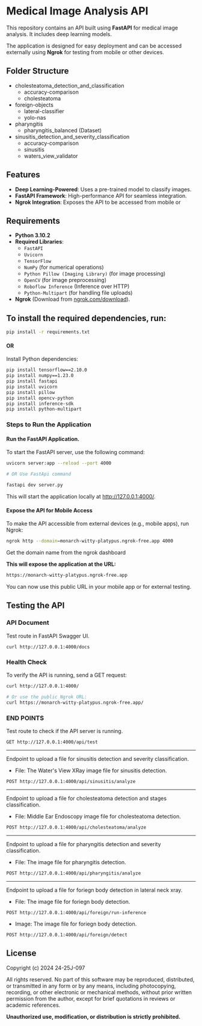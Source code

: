 # Medical Image Analysis API

This repository contains an API built using **FastAPI** for medical image analysis. It includes deep learning models.

The application is designed for easy deployment and can be accessed externally using **Ngrok** for testing from mobile or other devices.

## Folder Structure

- cholesteatoma_detection_and_classification
   - accuracy-comparison
   - cholesteatoma
- foreign-objects
   - lateral-classifier
   - yolo-nas
- pharyngitis
   - pharyngitis_balanced (Dataset)
- sinusitis_detection_and_severity_classification
   - accuracy-comparison
   - sinusitis
   - waters_view_validator

## Features

- **Deep Learning-Powered**: Uses a pre-trained model to classify images.
- **FastAPI Framework**: High-performance API for seamless integration.
- **Ngrok Integration**: Exposes the API to be accessed from mobile or 

 
## Requirements

- **Python 3.10.2**
- **Required Libraries**: 
  - `FastAPI`
  - `Uvicorn`
  - `TensorFlow`
  - `NumPy` (for numerical operations)
  - `Python Pillow (Imaging Library)` (for image processing)
  - `OpenCV` (for image preprocessing)
  - `Roboflow Inference` (Inference over HTTP)
  - `Python-Multipart` (for handling file uploads)
- **Ngrok** (Download from [ngrok.com/download](https://ngrok.com/download)).


## To install the required dependencies, run:

```bash
pip install -r requirements.txt
```
#### OR
Install Python dependencies:
```bash
pip install tensorflow==2.10.0
pip install numpy==1.23.0
pip install fastapi
pip install uvicorn
pip install pillow
pip install opencv-python
pip install inference-sdk
pip install python-multipart
```
### Steps to Run the Application
#### Run the FastAPI Application.

To start the FastAPI server, use the following command:
```bash
uvicorn server:app --reload --port 4000

# OR Use FastApi command

fastapi dev server.py
```
This will start the application locally at http://127.0.0.1:4000/.

#### Expose the API for Mobile Access
To make the API accessible from external devices (e.g., mobile apps), run Ngrok:
```bash
ngrok http --domain=monarch-witty-platypus.ngrok-free.app 4000
```
Get the domain name from the ngrok dashboard

**This will expose the application at the URL:**
```bash
https://monarch-witty-platypus.ngrok-free.app
```
You can now use this public URL in your mobile app or for external testing.

## Testing the API
### API Document  
Test route in FastAPI Swagger UI.
```
curl http://127.0.0.1:4000/docs
```
### Health Check
To verify the API is running, send a GET request:
```bash
curl http://127.0.0.1:4000/

# Or use the public Ngrok URL:
curl https://monarch-witty-platypus.ngrok-free.app/
```
### END POINTS 
Test route to check if the API server is running.
```
GET http://127.0.0.1:4000/api/test
```
----
Endpoint to upload a file for sinusitis detection and severity classification.
   - File: The Water's View XRay image file for sinusitis detection.
```
POST http://127.0.0.1:4000/api/sinusitis/analyze
```
----
Endpoint to upload a file for cholesteatoma detection and stages classification.
   - File: Middle Ear Endoscopy image file for cholesteatoma detection.
```
POST http://127.0.0.1:4000/api/cholesteatoma/analyze
```
----
Endpoint to upload a file for pharyngitis detection and severity classification.

   - File: The image file for pharyngitis detection.
```
POST http://127.0.0.1:4000/api/pharyngitis/analyze
```
----
Endpoint to upload a file for foriegn body detection in lateral neck xray.

   - File: The image file for foriegn body detection.
```
POST http://127.0.0.1:4000/api/foreign/run-inference
```
   - Image: The image file for foriegn body detection.
```
POST http://127.0.0.1:4000/api/foreign/detect
```

## **License**  

Copyright (c) 2024 24-25J-097

All rights reserved. No part of this software may be reproduced, distributed, or transmitted in any form or by any means, including photocopying, recording, or other electronic or mechanical methods, without prior written permission from the author, except for brief quotations in reviews or academic references.

**Unauthorized use, modification, or distribution is strictly prohibited.**
